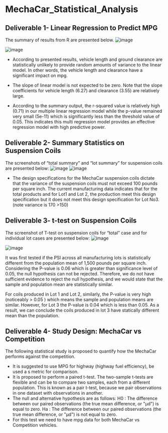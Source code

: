 # MechaCar_Statistical_Analysis
## Deliverable 1- Linear Regression to Predict MPG
The summary of results from R are presented below.
![image](https://user-images.githubusercontent.com/58461542/179905144-09a00fbc-3723-4428-9c5d-eadafed74fd4.png)

![image](https://user-images.githubusercontent.com/58461542/179905164-19d70bcf-9eab-421f-8748-aab45b4a53c7.png)

* According to presented results, vehicle length and ground clearance are statistically unlikely to provide random amounts of variance to the linear model. In other words, the vehicle length and clearance have a significant impact on mpg. 

* The slope of linear model is not expected to be zero. Note that the slope coefficients for vehicle length (6.27) and clearance (3.55) are relatively large.

* According to the summary output, the r-squared value is relatively high (0.71) in our multiple linear regression model while the p-value remained very small (5e-11) which is significantly less than the threshold value of 0.05. This indicates this multi regression model provides an effective regression model with high predictive power.


## Deliverable 2- Summary Statistics on Suspension Coils
The screenshots of “total summary” and “lot summary” for suspension coils are presented below:
![image](https://user-images.githubusercontent.com/58461542/179905439-14266a5b-8cc9-4ee5-afc5-1518494fc593.png)
![image](https://user-images.githubusercontent.com/58461542/179905454-5ff434ea-d5a6-43ec-a7e0-5bf30032589e.png)

* The design specifications for the MechaCar suspension coils dictate that the variance of the suspension coils must not exceed 100 pounds per square inch. The current manufacturing data indicates that for the total products and for Lot1 and Lot 2, the production meet this design specification but it does not meet this design specification for Lot No3. (note variance is 170 >150)


## Deliverable 3- t-test on Suspension Coils
The screenshot of T-test on suspension coils for “total” case and for individual lot cases are presented below:
![image](https://user-images.githubusercontent.com/58461542/179906865-2d35bfc7-5092-4a3a-9fd5-7d5117199752.png)



![image](https://user-images.githubusercontent.com/58461542/179905802-8be652c9-c05e-481a-986a-26b0b43bb5a5.png)


It was first tested if the PSI across all manufacturing lots is statistically different from the population mean of 1,500 pounds per square inch. Considering the P-value is 0.06 which is greater than significance level of 0.05, the null hypothesis can not be rejected. Therefore, we do not have sufficient evidence to reject the null hypothesis, and we would state that the sample and population mean are statistically similar.

For coils produced in Lot 1 and Lot 2, similarly, the P-value is very high (noticeably > 0.05 ) which means the sample and population means are similar. However, for Lot 3 the P-value is 0.04 which is less than 0.05. As a result, we can conclude the coils produced in lot 3 have statically different mean than the population.


## Deliverable 4- Study Design: MechaCar vs Competition

The following statistical study is proposed to quantify how the MechaCar performs against the competition. 

* It is suggested to use MPG for highway (highway fuel efficiency), be used a s metric for comparison.
* It is proposed to perform a paired t-test. The two-sample t-tests are flexible and can be to compare two samples, each from a different population. This is known as a pair t-test, because we pair observations in one dataset with observations in another. 
 * The null and alternative hypothesis are as follows:
H0 : The difference between our paired observations (the true mean difference, or "μd") is equal to zero.
Ha : The difference between our paired observations (the true mean difference, or "μd") is not equal to zero.
* For this test we need to have mpg data for both MechaCar vs Competition vehicles.



